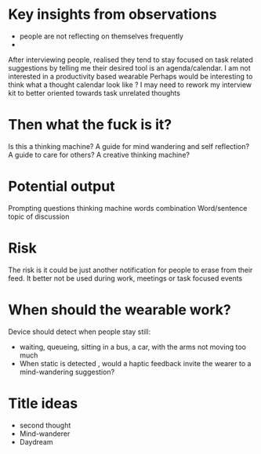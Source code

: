 # Key insights from observations
- people are not reflecting on themselves frequently
- 

After interviewing people, realised they tend to stay focused on task related suggestions by telling me their desired tool is an agenda/calendar. I am not interested in a productivity based wearable
Perhaps would be interesting to think what a thought calendar look like ?
I may need to rework my interview kit to better oriented towards task unrelated thoughts 

#

# Then what the fuck is it?
Is this a thinking machine?
A guide for mind wandering and self reflection?
A guide to care for others?
A creative thinking machine?


# Potential output
Prompting questions
thinking machine words combination
Word/sentence topic of discussion

# Risk 
The risk is it could be just another notification for people to erase from their feed. It better not be used during work, meetings or task focused events

# When should the wearable work?
Device should detect when people stay still:
- waiting, queueing, sitting in a bus, a car, with the arms not moving too much 
- When static is detected , would a haptic feedback invite the wearer to a mind-wandering suggestion? 

# Title ideas
- second thought 
- Mind-wanderer
- Daydream
